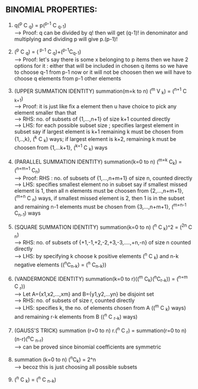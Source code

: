 **BINOMIAL PROPERTIES:**
---

1. q(<sup>p</sup> C <sub>q</sub>) = p(<sup>p-1</sup> C <sub>q-1</sub>)\
--> Proof: q can be divided by q! then will get (q-1)! in denominator and multiplying and dividing p will give p.(p-1)!

2. (<sup>p</sup> C <sub>q</sub>) = (<sup> p-1</sup> C <sub>q</sub>)+(<sup>p-1</sup>C<sub>q-1</sub>)\
--> Proof: let's say there is some x belonging to p items then we have 2 options for it : either that will be included in chosen q items so we have to choose q-1 from p-1 now or it will not be choosen then we will have to choose q elements from p-1 other elements

3. (UPPER SUMMATION IDENTITY) summation(m=k to n) (<sup>m</sup> V <sub>k</sub>) = (<sup>n+1</sup> C <sub>k+1</sub>)\
--> Proof: it is just like fix a element then u have choice to pick any element smaller than that \
--> RHS: no. of subsets of {1,...,n+1} of size k+1 counted directly\
--> LHS: for each possible subset size ; specifies largest element in subset say if largest element is k+1 remaining k must be chosen from {1,..,k}, (<sup>k</sup> C <sub>k</sub>) ways; if largest element is k+2, remaining k must be choosen from {1,...k+1}, (<sup>k+1</sup> C <sub>k</sub>) ways

4. (PARALLEL SUMMATION IDENTITY) summation(k=0 to n) (<sup>m+k</sup> C<sub>k</sub>) = (<sup>n+m+1</sup> C<sub>n</sub>)\
--> Proof: RHS : no. of subsets of {1,...,n+m+1} of size n, counted directly\
--> LHS: specifies smallest element no in subset say if smallest missed element is 1, then all n elements must be choosen from {2,...,n+m+1},(<sup>m+n</sup> C <sub>n</sub>) ways, if smallest missed element is 2, then 1 is in the subset and remaining n-1 elements must be chosen from {3,...,n+m+1}, (<sup>m+n-1</sup> C<sub>n-1</sub>) ways

5. (SQUARE SUMMATION IDENTITY) summation(k=0 to n) (<sup>n</sup> C <sub>k</sub>)^2 = (<sup>2n</sup> C <sub>n</sub>)\
--> RHS: no. of subsets of {+1,-1,+2,-2,+3,-3,....,+n,-n} of size n counted directly\
--> LHS: by specifying k choose k positive elements (<sup>n</sup> C <sub>k</sub>) and n-k negative elements ((<sup>n</sup>C<sub>n-k</sub>) = (<sup>n</sup> C<sub>n-k</sub>))

6. (VANDERMONDE IDENTITY) summation(k=0 to r)((<sup>m</sup> C<sub>k</sub>)(<sup>n</sup>C<sub>r-k</sub>)) = (<sup>n+m</sup> C <sub>r</sub>))\
--> Let A={x1,x2,...,xm} and B={y1,y2,...yn} be disjoint set\
--> RHS: no. of subsets of size r, counted directly\
--> LHS: specifies k, the no. of elements chosen from A ((<sup>m</sup> C <sub>k</sub>) ways) and remaining r-k elements from B ((<sup>n</sup> C <sub>r-k</sub>) ways)

7. (GAUSS'S TRICK) summation (r=0 to n) r.(<sup>n</sup> C <sub>r</sub>) = summation(r=0 to n) (n-r)(<sup>n</sup>C <sub>n-r</sub>) \
--> can be proved since binomial coefficients are symmetric

8. summation (k=0 to n) (<sup>n</sup>C<sub>k</sub>) = 2^n\
--> becoz this is just choosing all possible subsets

9. (<sup>n</sup> C <sub>k</sub>) = (<sup>n</sup> C <sub>n-k</sub>)
